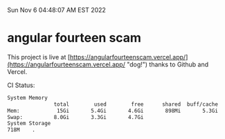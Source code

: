 Sun Nov  6 04:48:07 AM EST 2022

# angular fourteen scam


This project is live at [https://angularfourteenscam.vercel.app/](https://angularfourteenscam.vercel.app/ "dog!") thanks to Github and Vercel.

CI Status: 

```bash
System Memory
               total        used        free      shared  buff/cache   available
Mem:            15Gi       5.4Gi       4.6Gi       898Mi       5.3Gi       8.5Gi
Swap:          8.0Gi       3.3Gi       4.7Gi
System Storage
718M	.
```
```bash
